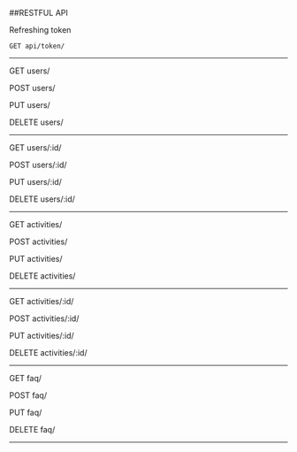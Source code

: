 ##RESTFUL API

Refreshing token
```
GET api/token/
```

---
GET users/

POST users/

PUT users/

DELETE users/

---
GET users/:id/

POST users/:id/

PUT users/:id/

DELETE users/:id/

---
GET activities/

POST activities/

PUT activities/

DELETE activities/

---

GET activities/:id/

POST activities/:id/

PUT activities/:id/

DELETE activities/:id/

---
GET faq/

POST faq/

PUT faq/

DELETE faq/

---
